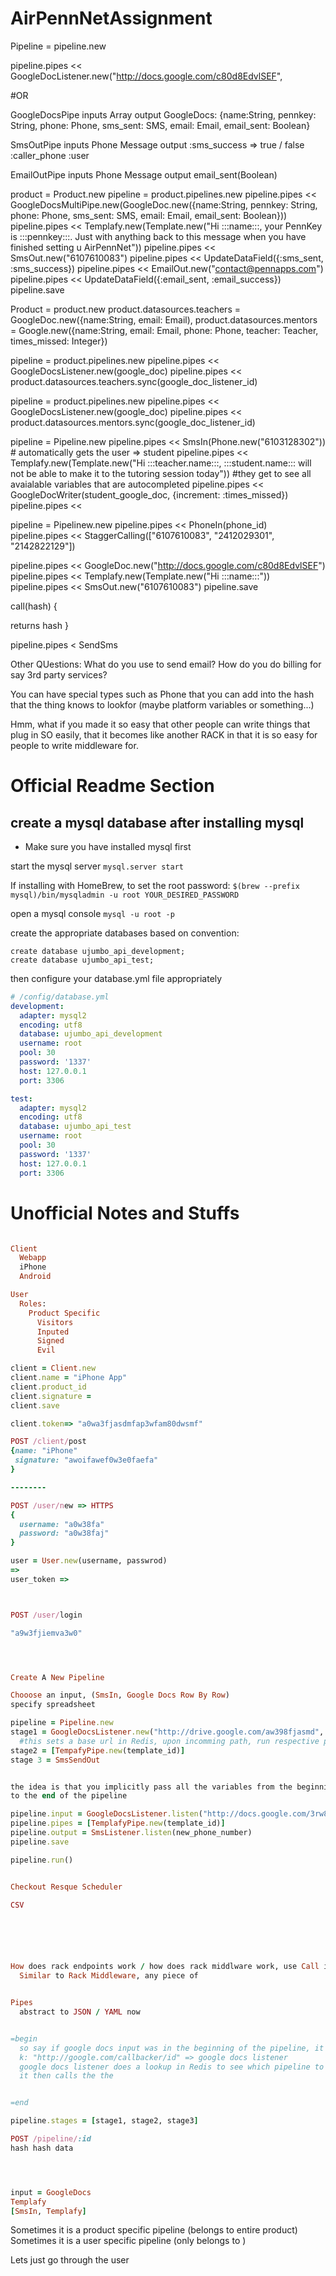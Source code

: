 # AirPennNetAssignment
Pipeline = pipeline.new


pipeline.pipes << GoogleDocListener.new("http://docs.google.com/c80d8EdvlSEF", 
                                        

#OR

GoogleDocsPipe
  inputs
    Array
  output
    GoogleDocs: {name:String, pennkey: String, phone: Phone, sms_sent: SMS, email: Email, email_sent: Boolean}

SmsOutPipe
  inputs
    Phone
    Message
  output
    :sms_success => true / false
    :caller_phone
    :user

EmailOutPipe
  inputs
    Phone
    Message
  output
    email_sent(Boolean)


product = Product.new
pipeline = product.pipelines.new
pipeline.pipes << GoogleDocsMultiPipe.new(GoogleDoc.new({name:String, pennkey: String, phone: Phone, sms_sent: SMS, email: Email, email_sent: Boolean}))
pipeline.pipes << Templafy.new(Template.new("Hi :::name:::, your PennKey is :::pennkey:::. Just with anything back to this message when you have finished setting u AirPennNet"))
pipeline.pipes << SmsOut.new("6107610083")
pipeline.pipes << UpdateDataField({:sms_sent, :sms_success})
pipeline.pipes << EmailOut.new("contact@pennapps.com")
pipeline.pipes << UpdateDataField({:email_sent, :email_success})
pipeline.save


Product = product.new
product.datasources.teachers = GoogleDoc.new({name:String, email: Email),
product.datasources.mentors = Google.new({name:String, email: Email, phone: Phone, teacher: Teacher, times_missed: Integer})

pipeline = product.pipelines.new
pipeline.pipes << GoogleDocsListener.new(google_doc)
pipeline.pipes << product.datasources.teachers.sync(google_doc_listener_id)

pipeline = product.pipelines.new
pipeline.pipes << GoogleDocsListener.new(google_doc)
pipeline.pipes << product.datasources.mentors.sync(google_doc_listener_id)

pipeline = Pipeline.new
pipeline.pipes << SmsIn(Phone.new("6103128302")) # automatically gets the user => student
pipeline.pipes << Templafy.new(Template.new("Hi :::teacher.name:::, :::student.name::: will not be able to make it to the tutoring session today")) #they get to see all avaialable variables that are autocompleted
pipeline.pipes << GoogleDocWriter(student_google_doc, {increment: :times_missed})
pipeline.pipes << 

pipeline =  Pipelinew.new
pipeline.pipes << PhoneIn(phone_id)
pipeline.pipes << StaggerCalling(["6107610083", "2412029301", "2142822129"])



pipeline.pipes << GoogleDoc.new("http://docs.google.com/c80d8EdvlSEF")
pipeline.pipes << Templafy.new(Template.new("Hi :::name:::"))
pipeline.pipes << SmsOut.new("6107610083")
pipeline.save



call(hash) {
  
  returns hash
}

pipeline.pipes < SendSms

Other QUestions:
  What do you use to send email?
  How do you do billing for say 3rd party services?

You can have special types such as Phone
that you can add into the hash that the thing knows to lookfor (maybe platform variables or something...)

Hmm, what if you made it so easy that other people can write things that plug in SO easily, that it becomes like another RACK in that it is so easy for people to write middleware for.


# Official Readme Section


## create a mysql database after installing mysql
- Make sure you have installed mysql first

start the mysql server
`mysql.server start`

If installing with HomeBrew, to set the root password:
`$(brew --prefix mysql)/bin/mysqladmin -u root YOUR_DESIRED_PASSWORD`

open a mysql console
`mysql -u root -p`

create the appropriate databases based on convention:
```
create database ujumbo_api_development;
create database ujumbo_api_test;
```

then configure your database.yml file appropriately

``` yml
# /config/database.yml
development:
  adapter: mysql2
  encoding: utf8
  database: ujumbo_api_development
  username: root
  pool: 30
  password: '1337'
  host: 127.0.0.1
  port: 3306

test:
  adapter: mysql2
  encoding: utf8
  database: ujumbo_api_test
  username: root
  pool: 30
  password: '1337'
  host: 127.0.0.1
  port: 3306

```


# Unofficial Notes and Stuffs







``` ruby

Client
  Webapp
  iPhone
  Android

User
  Roles:
    Product Specific
      Visitors
      Inputed
      Signed
      Evil

client = Client.new
client.name = "iPhone App"
client.product_id
client.signature = 
client.save

client.token=> "a0wa3fjasdmfap3wfam80dwsmf"

POST /client/post
{name: "iPhone"
 signature: "awoifawef0w3e0faefa"
}

--------

POST /user/new => HTTPS
{
  username: "a0w38fa"
  password: "a0w38faj"
}

user = User.new(username, passwrod)
=>
user_token =>



POST /user/login

"a9w3fjiemva3w0"




Create A New Pipeline

Chooose an input, (SmsIn, Google Docs Row By Row)
specify spreadsheet

pipeline = Pipeline.new
stage1 = GoogleDocsListener.new("http://drive.google.com/aw398fjasmd", :row_by_row, :include_new)
  #this sets a base url in Redis, upon incomming path, run respective pipeline
stage2 = [TempafyPipe.new(template_id)]
stage 3 = SmsSendOut


the idea is that you implicitly pass all the variables from the beginning of the pipieline
to the end of the pipeline

pipeline.input = GoogleDocsListener.listen("http://docs.google.com/3rw8efjoi")
pipeline.pipes = [TemplafyPipe.new(template_id)]
pipeline.output = SmsListener.listen(new_phone_number)
pipeline.save

pipeline.run()


Checkout Resque Scheduler

CSV






How does rack endpoints work / how does rack middlware work, use Call instead of Run
  Similar to Rack Middleware, any piece of


Pipes
  abstract to JSON / YAML now


=begin
  so say if google docs input was in the beginning of the pipeline, it would be set that
  k: "http://google.com/callbacker/id" => google docs listener
  google docs listener does a lookup in Redis to see which pipeline to all the parameters to
  it then calls the the


=end

pipeline.stages = [stage1, stage2, stage3]

POST /pipeline/:id
hash hash data




input = GoogleDocs
Templafy
[SmsIn, Templafy]

```

Sometimes it is a product specific pipeline (belongs to entire product)
Sometimes it is a user specific pipeline (only belongs to )

Lets just go through the user